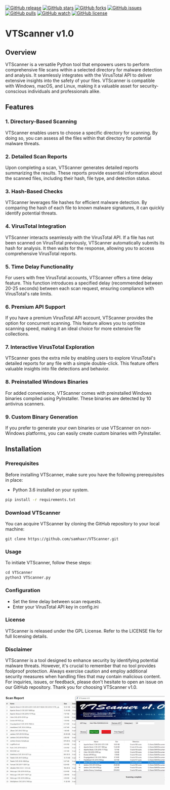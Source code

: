 [![GitHub release](https://img.shields.io/badge/release-v1.0-brightgreen?style=plastic&logo=appveyor)](https://github.com/samhaxr/VTScanner/releases/tag/1.0)
[![GitHub stars](https://img.shields.io/github/stars/samhaxr/VTScanner?style=plastic&logo=appveyor)](https://github.com/samhaxr/VTScanner/stargazers)
[![GitHub forks](https://img.shields.io/github/forks/samhaxr/VTScanner?style=plastic&logo=appveyor)](https://github.com/samhaxr/VTScanner/network)
[![GitHub issues](https://img.shields.io/github/issues/samhaxr/VTScanner?style=plastic&logo=appveyor)](https://github.com/samhaxr/VTScanner/issues)
[![GitHub pulls](https://img.shields.io/github/issues-pr/samhaxr/VTScanner?style=plastic&logo=appveyor)](https://github.com/samhaxr/VTScanner/pulls)
[![GitHub watch](https://img.shields.io/github/watchers/samhaxr/VTScanner?style=plastic&logo=appveyor)](https://github.com/samhaxr/VTScanner/watch)
[![GitHub license](https://img.shields.io/github/license/samhaxr/VTScanner?style=plastic&logo=appveyor)](https://github.com/samhaxr/VTScanner/blob/main/LICENSE)

# VTScanner v1.0
## Overview

VTScanner is a versatile Python tool that empowers users to perform comprehensive file scans within a selected directory for malware detection and analysis. It seamlessly integrates with the VirusTotal API to deliver extensive insights into the safety of your files. VTScanner is compatible with Windows, macOS, and Linux, making it a valuable asset for security-conscious individuals and professionals alike.

## Features

### 1. Directory-Based Scanning

VTScanner enables users to choose a specific directory for scanning. By doing so, you can assess all the files within that directory for potential malware threats.

### 2. Detailed Scan Reports

Upon completing a scan, VTScanner generates detailed reports summarizing the results. These reports provide essential information about the scanned files, including their hash, file type, and detection status.

### 3. Hash-Based Checks

VTScanner leverages file hashes for efficient malware detection. By comparing the hash of each file to known malware signatures, it can quickly identify potential threats.

### 4. VirusTotal Integration

VTScanner interacts seamlessly with the VirusTotal API. If a file has not been scanned on VirusTotal previously, VTScanner automatically submits its hash for analysis. It then waits for the response, allowing you to access comprehensive VirusTotal reports.

### 5. Time Delay Functionality

For users with free VirusTotal accounts, VTScanner offers a time delay feature. This function introduces a specified delay (recommended between 20-25 seconds) between each scan request, ensuring compliance with VirusTotal's rate limits.

### 6. Premium API Support

If you have a premium VirusTotal API account, VTScanner provides the option for concurrent scanning. This feature allows you to optimize scanning speed, making it an ideal choice for more extensive file collections.

### 7. Interactive VirusTotal Exploration

VTScanner goes the extra mile by enabling users to explore VirusTotal's detailed reports for any file with a simple double-click. This feature offers valuable insights into file detections and behavior.

### 8. Preinstalled Windows Binaries

For added convenience, VTScanner comes with preinstalled Windows binaries compiled using PyInstaller. These binaries are detected by 10 antivirus scanners.

### 9. Custom Binary Generation

If you prefer to generate your own binaries or use VTScanner on non-Windows platforms, you can easily create custom binaries with PyInstaller.

## Installation

### Prerequisites

Before installing VTScanner, make sure you have the following prerequisites in place:

- Python 3.6 installed on your system.

```bash
pip install -r requirements.txt
```

### Download VTScanner
You can acquire VTScanner by cloning the GitHub repository to your local machine:
```
git clone https://github.com/samhaxr/VTScanner.git
```
### Usage
To initiate VTScanner, follow these steps:
```
cd VTScanner
python3 VTScanner.py
```
### Configuration
- Set the time delay between scan requests.
- Enter your VirusTotal API key in config.ini

### License
VTScanner is released under the GPL License. Refer to the LICENSE file for full licensing details.

### Disclaimer
VTScanner is a tool designed to enhance security by identifying potential malware threats. However, it's crucial to remember that no tool provides foolproof protection. Always exercise caution and employ additional security measures when handling files that may contain malicious content.
For inquiries, issues, or feedback, please don't hesitate to open an issue on our GitHub repository.
Thank you for choosing VTScanner v1.0.

![SXDorks](Image.png)
